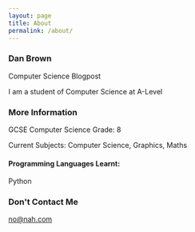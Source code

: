 ```yaml
---
layout: page
title: About
permalink: /about/
---
```


### Dan Brown
Computer Science Blogpost


I am a student of Computer Science at A-Level

### More Information

GCSE Computer Science Grade: 8

Current Subjects: Computer Science, Graphics, Maths

#### Programming Languages Learnt:
Python

### Don't Contact Me

[no@nah.com](mailto:nope@nuhuh.com)
